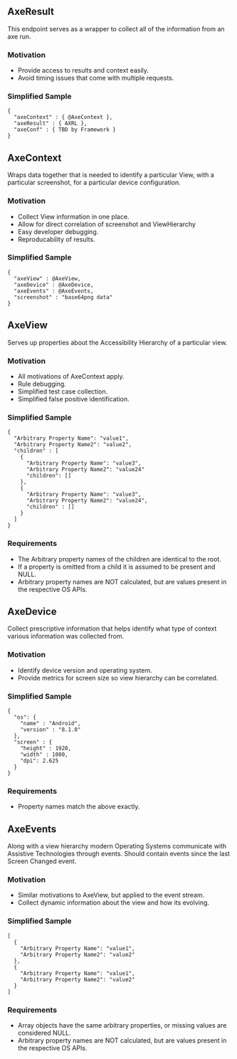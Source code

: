 ## AxeResult

This endpoint serves as a wrapper to collect all of the information from an axe run. 

### Motivation

- Provide access to results and context easily.
- Avoid timing issues that come with multiple requests.

### Simplified Sample
```
{
  "axeContext" : { @AxeContext },
  "axeResult" : { AXRL },
  "axeConf" : { TBD by Framework }  
}
```

## AxeContext

Wraps data together that is needed to identify a particular View, with a particular screenshot,
for a particular device configuration.

### Motivation

- Collect View information in one place.
- Allow for direct correlation of screenshot and ViewHierarchy
- Easy developer debugging.
- Reproducability of results.

### Simplified Sample

```
{
  "axeView" : @AxeView,
  "axeDevice" : @AxeDevice,
  "axeEvents" : @AxeEvents,
  "screenshot" : "base64png data"
}
```

## AxeView

Serves up properties about the Accessibility Hierarchy of a particular view. 

### Motivation

- All motivations of AxeContext apply.
- Rule debugging.
- Simplified test case collection.
- Simplified false positive identification.

### Simplified Sample

```
{
  "Arbitrary Property Name": "value1",
  "Arbitrary Property Name2": "value2",
  "children" : [
    {
      "Arbitrary Property Name": "value3",
      "Arbitrary Property Name2": "value24"
      "children": []
    }, 
    {
      "Arbitrary Property Name": "value3",
      "Arbitrary Property Name2": "value24",
      "children" : []
    }
  ]
}
```

### Requirements

- The Arbitrary property names of the children are identical to the root. 
- If a property is omitted from a child it is assumed to be present and NULL.
- Arbitrary property names are NOT calculated, but are values present in the respective OS APIs.

## AxeDevice

Collect prescriptive information that helps identify what type of context various information 
was collected from.

### Motivation

- Identify device version and operating system.
- Provide metrics for screen size so view hierarchy can be correlated.

### Simplified Sample

```
{
  "os": {
    "name" : "Android",
    "version" : "8.1.0"
  },
  "screen" : {
    "height" : 1920,
    "width" : 1080,
    "dpi": 2.625
  }
}

```

### Requirements

- Property names match the above exactly.

## AxeEvents

Along with a view hierarchy modern Operating Systems communicate with Assistive Technologies through
events. Should contain events since the last Screen Changed event.

### Motivation

- Similar motivations to AxeView, but applied to the event stream.
- Collect dynamic information about the view and how its evolving.

### Simplified Sample

```
[
  {
    "Arbitrary Property Name": "value1",
    "Arbitrary Property Name2": "value2"
  },
  {
    "Arbitrary Property Name": "value1",
    "Arbitrary Property Name2": "value2"
  }
]
```

### Requirements

- Array objects have the same arbitrary properties, or missing values are considered NULL.
- Arbitrary property names are NOT calculated, but are values present in the respective OS APIs.
